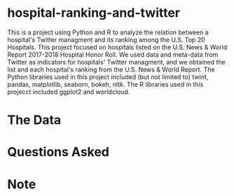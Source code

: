 # hospital-ranking-and-twitter
This is a project using Python and R to analyze the relation between a hospital's Twitter managment and its ranking among the U.S. Top 20 Hospitals. This project focused on hospitals listed on the U.S. News & World Report 2017-2018 Hospital Honor Roll. We used data and meta-data from Twitter as indicators for hospitals' Twitter managment, and we obtained the list and each hospital's ranking from the U.S. News & World Report. The Python libraries used in this project included (but not limited to) twint, pandas, matplotlib, seaborn, bokeh, nltk. The R libraries used in this projecct included ggplot2 and worldcloud.

# The Data


# Questions Asked


# Note


